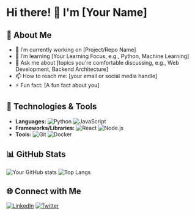 # Hi there! 👋 I'm [Your Name] 

## 🌱 About Me

- 🔭 I’m currently working on [Project/Repo Name]
- 🌱 I’m learning [Your Learning Focus, e.g., Python, Machine Learning]
- 💬 Ask me about [topics you're comfortable discussing, e.g., Web Development, Backend Architecture]
- 📫 How to reach me: [your email or social media handle]
- ⚡ Fun fact: [A fun fact about you]

## 🔧 Technologies & Tools

- **Languages:** ![Python](https://img.shields.io/badge/-Python-3776AB?logo=python&logoColor=white&style=flat-square) ![JavaScript](https://img.shields.io/badge/-JavaScript-F7DF1E?logo=javascript&logoColor=black&style=flat-square)
- **Frameworks/Libraries:** ![React](https://img.shields.io/badge/-React-61DAFB?logo=react&logoColor=black&style=flat-square) ![Node.js](https://img.shields.io/badge/-Node.js-339933?logo=node.js&logoColor=white&style=flat-square)
- **Tools:** ![Git](https://img.shields.io/badge/-Git-F05032?logo=git&logoColor=white&style=flat-square) ![Docker](https://img.shields.io/badge/-Docker-2496ED?logo=docker&logoColor=white&style=flat-square)

## 📊 GitHub Stats

![Your GitHub stats](https://github-readme-stats.vercel.app/api?username=yourusername&show_icons=true&theme=radical)
![Top Langs](https://github-readme-stats.vercel.app/api/top-langs/?username=yourusername&layout=compact&theme=radical)

## 🌐 Connect with Me

[![LinkedIn](https://img.shields.io/badge/-LinkedIn-0A66C2?logo=linkedin&logoColor=white&style=flat-square)](https://www.linkedin.com/in/your-profile)
[![Twitter](https://img.shields.io/badge/-Twitter-1DA1F2?logo=twitter&logoColor=white&style=flat-square)](https://twitter.com/yourusername)

